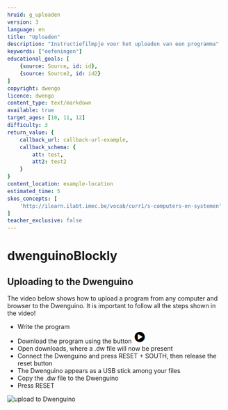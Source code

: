 ```yaml
---
hruid: g_uploaden
version: 3
language: en
title: "Uploaden"
description: "Instructiefilmpje voor het uploaden van een programma"
keywords: ["oefeningen"]
educational_goals: [
    {source: Source, id: id}, 
    {source: Source2, id: id2}
]
copyright: dwengo
licence: dwengo
content_type: text/markdown
available: true
target_ages: [10, 11, 12]
difficulty: 3
return_value: {
    callback_url: callback-url-example,
    callback_schema: {
        att: test,
        att2: test2
    }
}
content_location: example-location
estimated_time: 5
skos_concepts: [
    'http://ilearn.ilabt.imec.be/vocab/curr1/s-computers-en-systemen'
]
teacher_exclusive: false
---
```

# dwenguinoBlockly
## Uploading to the Dwenguino

The video below shows how to upload a program from any computer and browser to the Dwenguino.
It is important to follow all the steps shown in the video!

* Write the program
* Download the program using the button ![alt](embed/menu_uploaddwenguino.png "menu download")
* Open downloads, where a .dw file will now be present
* Connect the Dwenguino and press RESET + SOUTH, then release the reset button
* The Dwenguino appears as a USB stick among your files
* Copy the .dw file to the Dwenguino
* Press RESET

![](@youtube/https://www.youtube.com/embed/VpAXLlT_JP0 "upload to Dwenguino")